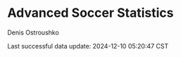 # Advanced Soccer Statistics
Denis Ostroushko

<!-- gfm -->

Last successful data update: 2024-12-10 05:20:47 CST
